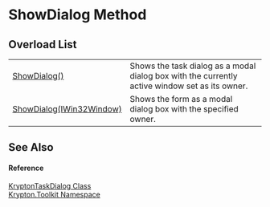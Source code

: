 # ShowDialog Method


## Overload List
<table>
<tr>
<td><a href="1738eeeb-7654-7a2e-67b8-e9a6826b9140.md">ShowDialog()</a></td>
<td>Shows the task dialog as a modal dialog box with the currently active window set as its owner.</td></tr>
<tr>
<td><a href="cb21170d-4a04-b78d-6101-ecd20738e152.md">ShowDialog(IWin32Window)</a></td>
<td>Shows the form as a modal dialog box with the specified owner.</td></tr>
</table>

## See Also


#### Reference
<a href="97e66c69-bc63-6731-45d7-860bb11df4c0.md">KryptonTaskDialog Class</a>  
<a href="79d2eac2-21f4-54ff-7552-b20c33c30600.md">Krypton.Toolkit Namespace</a>  
